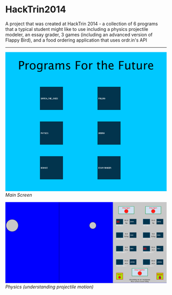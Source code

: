 HackTrin2014
============
A project that was created at HackTrin 2014 - a collection of 6 programs that a typical student might like to use including a
physics projectile modeler, an essay grader, 3 games (including an advanced version of Flappy Bird), and a food ordering application
that uses ordr.in's API

---
![mainScreen](/main.png)
_Main Screen_

![physics](/physics1.png)
_Physics (understanding projectile motion)_

